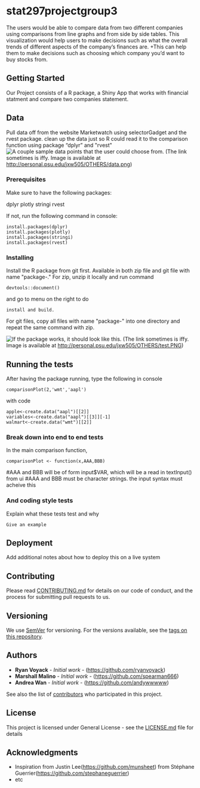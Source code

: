 # stat297projectgroup3

The users would be able to compare data from two different companies using comparisons from line graphs and from side by side tables. This visualization would help users to make decisions such as what the overall trends of different aspects of the company’s finances are. +This can help them to make decisions such as choosing which company you’d want to buy stocks from.

## Getting Started

Our Project consists of a R package, a Shiny App that works with financial statment and compare two companies statement.

## Data

Pull data off from the website Marketwatch  using selectorGadget and the rvest package.
clean up the data just so R could read it to the comparison function using package “dplyr” and "rvest"
![A couple sample data points that the user could choose from.](http://personal.psu.edu/jxw505/OTHERS/data.png)
(The link sometimes is iffy. Image is available at http://personal.psu.edu/jxw505/OTHERS/data.png)

### Prerequisites

Make sure to have the following packages:

dplyr
plotly
stringi
rvest

If not, run the following command in console:
```
install.packages(dplyr)
install.packages(plotly)
install.packages(stringi)
install.packages(rvest)
```

### Installing

Install the R package from git first. Available in both zip file and git file with name "package-."
For zip, unzip it locally and run command

```
devtools::document()
```
and go to menu on the right to do
```
install and build.
```

For git files, copy all files with name "package-" into one directory and repeat the same command with zip.

![If the package works, it should look like this.](http://personal.psu.edu/jxw505/OTHERS/test.PNG)
(The link sometimes is iffy. Image is available at http://personal.psu.edu/jxw505/OTHERS/test.PNG)

## Running the tests
After having the package running, type the following in console
```
comparisonPlot(2,'wmt','aapl')
```
with code
```
apple<-create.data("aapl")[[2]]
variables<-create.data("aapl")[[3]][-1]
walmart<-create.data("wmt")[[2]]
```

### Break down into end to end tests

In the main comparison function,

```
comparisonPlot <- function(x,AAA,BBB)
```
  #AAA and BBB will be of form input$VAR, which will be a read in textInput() from ui
  #AAA and BBB must be character strings. the input syntax must acheive this

### And coding style tests

Explain what these tests test and why

```
Give an example
```

## Deployment

Add additional notes about how to deploy this on a live system


## Contributing

Please read [CONTRIBUTING.md](https://gist.github.com/PurpleBooth/b24679402957c63ec426) for details on our code of conduct, and the process for submitting pull requests to us.

## Versioning

We use [SemVer](http://semver.org/) for versioning. For the versions available, see the [tags on this repository](https://github.com/your/project/tags). 

## Authors

* **Ryan Voyack** - *Initial work* - (https://github.com/ryanvoyack)
* **Marshall Malino** - *Initial work* - (https://github.com/spearman666)
* **Andrea Wan** - *Initial work* - (https://github.com/andywwwww)

See also the list of [contributors](https://github.com/andywwwww/group3_project/graphs/contributors) who participated in this project.

## License

This project is licensed under General License - see the [LICENSE.md](LICENSE.md) file for details

## Acknowledgments

* Inspiration
from Justin Lee(https://github.com/munsheet)
from Stéphane Guerrier(https://github.com/stephaneguerrier)
* etc
